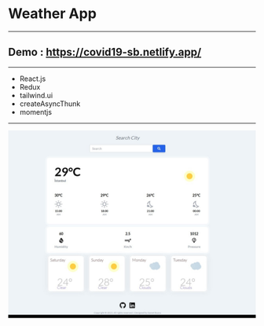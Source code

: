 # Weather App

***

## Demo : https://covid19-sb.netlify.app/

***

- React.js
- Redux
- tailwind.ui
- createAsyncThunk
- momentjs

***
![alt text](https://github.com/kozmoss/WeatherApp2/blob/main/src/assets/screen.jpg)
